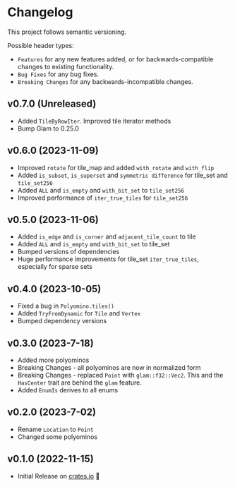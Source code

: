 # Changelog

This project follows semantic versioning.

Possible header types:

- `Features` for any new features added, or for backwards-compatible
  changes to existing functionality.
- `Bug Fixes` for any bug fixes.
- `Breaking Changes` for any backwards-incompatible changes.


[crates.io]: https://crates.io/crates/geometrid

## v0.7.0 (Unreleased)
- Added `TileByRowIter`. Improved tile iterator methods
- Bump Glam to 0.25.0

## v0.6.0 (2023-11-09)
- Improved `rotate` for tile_map and added `with_rotate` and `with_flip`
- Added `is_subset`, `is_superset` and `symmetric difference` for tile_set and `tile_set256`
- Added `ALL` and `is_empty` and `with_bit_set` to `tile_set256`
- Improved performance of `iter_true_tiles` for `tile_set256`

## v0.5.0 (2023-11-06)
- Added `is_edge` and `is_corner` and `adjacent_tile_count` to tile
- Added `ALL` and `is_empty` and `with_bit_set` to tile_set
- Bumped versions of dependencies
- Huge performance improvements for tile_set `iter_true_tiles`, especially for sparse sets

## v0.4.0 (2023-10-05)

- Fixed a bug in `Polyomino.tiles()`
- Added `TryFromDynamic` for `Tile` and `Vertex`
- Bumped dependency versions

## v0.3.0 (2023-7-18)

- Added more polyominos
- Breaking Changes - all polyominos are now in normalized form
- Breaking Changes - replaced `Point` with `glam::f32::Vec2`. This and the `HasCenter` trait are behind the `glam` feature.
- Added `EnumIs` derives to all enums


## v0.2.0 (2023-7-02)

- Rename `Location` to `Point`
- Changed some polyominos

## v0.1.0 (2022-11-15)

- Initial Release on [crates.io] :tada:

[crates.io]: https://crates.io/crates/geometrid
